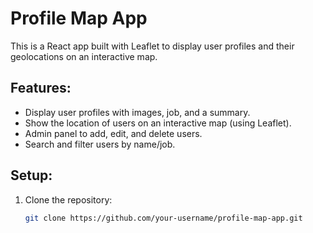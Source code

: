 # Profile Map App

This is a React app built with Leaflet to display user profiles and their geolocations on an interactive map.

## Features:
- Display user profiles with images, job, and a summary.
- Show the location of users on an interactive map (using Leaflet).
- Admin panel to add, edit, and delete users.
- Search and filter users by name/job.

## Setup:

1. Clone the repository:
   ```bash
   git clone https://github.com/your-username/profile-map-app.git

